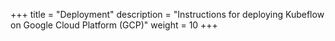 +++
title = "Deployment"
description = "Instructions for deploying Kubeflow on Google Cloud Platform (GCP)"
weight = 10
+++
